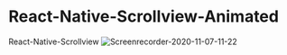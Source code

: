 # React-Native-Scrollview-Animated
React-Native-Scrollview
![Screenrecorder-2020-11-07-11-22](https://user-images.githubusercontent.com/35971592/98436438-495af300-20ec-11eb-8f70-fb39c71a88da.gif)
